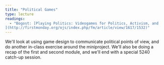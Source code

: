 ```yaml
---
title: "Political Games"
type: lecture
readings:
  - "Bogost: [Playing Politics: Videogames for Politics, Activism, and Advocacy
](http://firstmonday.org/ojs/index.php/fm/article/view/1617/1532)"
---
```

We'll look at using game design to communicate political points of view, and do another in-class exercise around the miniproject. We'll also be doing a recap of the first and second module, and we'll end with a special 5240 catch-up session.

